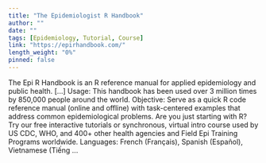 ```yaml
---
title: "The Epidemiologist R Handbook"
author: ""
date: ""
tags: [Epidemiology, Tutorial, Course]
link: "https://epirhandbook.com/"
length_weight: "0%"
pinned: false
---
```


The Epi R Handbook is an R reference manual for applied epidemiology and public health. [...] Usage: This handbook has been used over 3 million times by 850,000 people around the world. Objective: Serve as a quick R code reference manual (online and offline) with task-centered examples that address common epidemiological problems. Are you just starting with R? Try our free interactive tutorials or synchronous, virtual intro course used by US CDC, WHO, and 400+ other health agencies and Field Epi Training Programs worldwide. Languages: French (Français), Spanish (Español), Vietnamese (Tiếng ...
